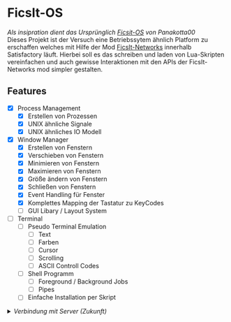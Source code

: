 
# FicsIt-OS

_Als insipration dient das Ursprünglich [Ficsit-OS](https://github.com/Panakotta00/FicsIt-OS) von Panakotta00_  
Dieses Projekt ist der Versuch eine Betriebssytem ähnlich Platform zu erschaffen welches mit  Hilfe der Mod [FicsIt-Networks](https://github.com/Panakotta00/FicsIt-Networks) innerhalb Satisfactory läuft. Hierbei soll es das schreiben und laden von Lua-Skripten vereinfachen und auch gewisse Interaktionen mit den APIs der FicsIt-Networks mod simpler gestalten.

## Features

- [x] Process Management
  - [x] Erstellen von Prozessen
  - [x] UNIX ähnliche Signale
  - [x] UNIX ähnliches IO Modell
- [x] Window Manager
  - [x] Erstellen von Fenstern
  - [x] Verschieben von Fenstern
  - [x] Minimieren von Fenstern
  - [x] Maximieren von Fenstern
  - [x] Größe ändern von Fenstern
  - [x] Schließen von Fenstern
  - [x] Event Handling für Fenster
  - [x] Komplettes Mapping der Tastatur zu KeyCodes
  - [ ] GUI Libary / Layout System
- [ ] Terminal
  - [ ] Pseudo Terminal Emulation
    - [ ] Text
    - [ ] Farben
    - [ ] Cursor
    - [ ] Scrolling
    - [ ] ASCII Controll Codes
  - [ ] Shell Programm
    - [ ] Foreground / Background Jobs
    - [ ] Pipes
  - [ ] Einfache Installation per Skript

<details>
<summary> <i> Verbindung mit Server (Zukunft) </i> </summary>

- [ ] _Verbindung mit Server (Zukunft)_
  - [ ] Dashboard  
    - [ ] Produktionsraten
    - [ ] Stromproduktion
    - [ ] Historie
  - [ ] Remote Shell
  - [ ] Automationen

</details>
